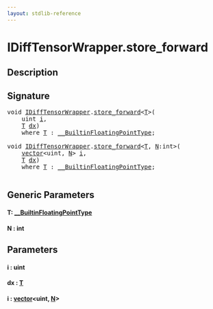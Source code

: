 ```yaml
---
layout: stdlib-reference
---
```


# IDiffTensorWrapper\.store\_forward

## Description





## Signature 

<pre>
<span class="code_keyword">void</span> <a href="index.md" class="code_type">IDiffTensorWrapper</a>.<a href="store_forward.md">store_forward</a>&lt;<a href="store_forward.md#typeparam-T" class="code_type">T</a>&gt;(
    <span class="code_keyword">uint</span> <a href="store_forward.md#decl-i" class="code_param">i</a>,
    <a href="store_forward.md#typeparam-T" class="code_type">T</a> <a href="store_forward.md#decl-dx" class="code_param">dx</a>)
    <span class='code_keyword'>where</span> <a href="store_forward.md#typeparam-T" class="code_type">T</a> : <a href="../0_builtinfloatingpointtype-029hm/index.md" class="code_type">__BuiltinFloatingPointType</a>;

<span class="code_keyword">void</span> <a href="index.md" class="code_type">IDiffTensorWrapper</a>.<a href="store_forward.md">store_forward</a>&lt;<a href="store_forward.md#typeparam-T" class="code_type">T</a>, <a href="store_forward.md#decl-N" class="code_var">N</a>:<span class="code_keyword">int</span>&gt;(
    <a href="../../types/vector/index.md" class="code_type">vector</a>&lt;<span class="code_keyword">uint</span>, <a href="store_forward.md#decl-N" class="code_var">N</a>&gt; <a href="store_forward.md#decl-i" class="code_param">i</a>,
    <a href="store_forward.md#typeparam-T" class="code_type">T</a> <a href="store_forward.md#decl-dx" class="code_param">dx</a>)
    <span class='code_keyword'>where</span> <a href="store_forward.md#typeparam-T" class="code_type">T</a> : <a href="../0_builtinfloatingpointtype-029hm/index.md" class="code_type">__BuiltinFloatingPointType</a>;

</pre>

## Generic Parameters

####  <a id="typeparam-T"></a>T: [\_\_BuiltinFloatingPointType](../0_builtinfloatingpointtype-029hm/index.md)
####  <a id="decl-N"></a>N  : int

## Parameters

####  <a id="decl-i"></a>i  : uint
####  <a id="decl-dx"></a>dx  : [T](store_forward.md#typeparam-T)
####  <a id="decl-i"></a>i  : [vector](../../types/vector/index.md)\<uint, [N](../../types/vector/index.md#decl-N)\>


<script>
// Fix .md links to .html when on ReadTheDocs
if (window.location.hostname.includes('readthedocs') || 
    window.location.hostname.includes('rtfd.io')) {
  document.addEventListener('DOMContentLoaded', function() {
    const links = document.querySelectorAll('a');
    links.forEach(link => {
      const href = link.getAttribute('href');
      if (href && href.includes('.md')) {
        // This regex will handle .md links with or without fragment identifiers or query parameters
        link.href = link.href.replace(/(.+)\.md(#[^?]*)?(\?.*)?$/, '$1.html$2$3');
      }
    });
  });
}
</script>
